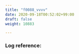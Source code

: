 ```yaml
---
title: "f0088_vvvv"
date: 2020-09-18T00:52:02+99:00
draft: false
weight: 10883

---
```


### Log reference: <no value>

```
